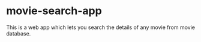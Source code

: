 # movie-search-app
This is a web app which lets you search the details of any movie from movie database.
